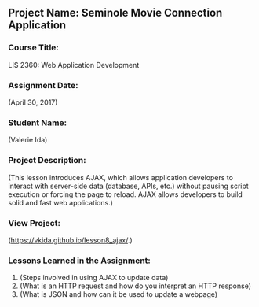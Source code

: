 ## Project Name:  Seminole Movie Connection Application

### Course Title:
LIS 2360:  Web Application Development

### Assignment Date:  
(April 30, 2017)

### Student Name:  
(Valerie Ida)

### Project Description:
(This lesson introduces AJAX, which allows application developers to interact with server-side data (database, APIs, etc.) without pausing script execution or forcing the page to reload. AJAX allows developers to build solid and fast web applications.)

### View Project:
(https://vkida.github.io/lesson8_ajax/.)

### Lessons Learned in the Assignment:
1. (Steps involved in using AJAX to update data)
2. (What is an HTTP request and how do you interpret an HTTP response)
3. (What is JSON and how can it be used to update a webpage)

